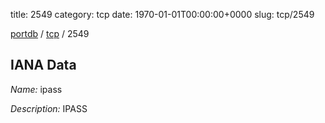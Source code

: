 title: 2549
category: tcp
date: 1970-01-01T00:00:00+0000
slug: tcp/2549

[portdb](/) / [tcp](/category/tcp.html) / 2549


## IANA Data

_Name:_ ipass

_Description:_ IPASS

